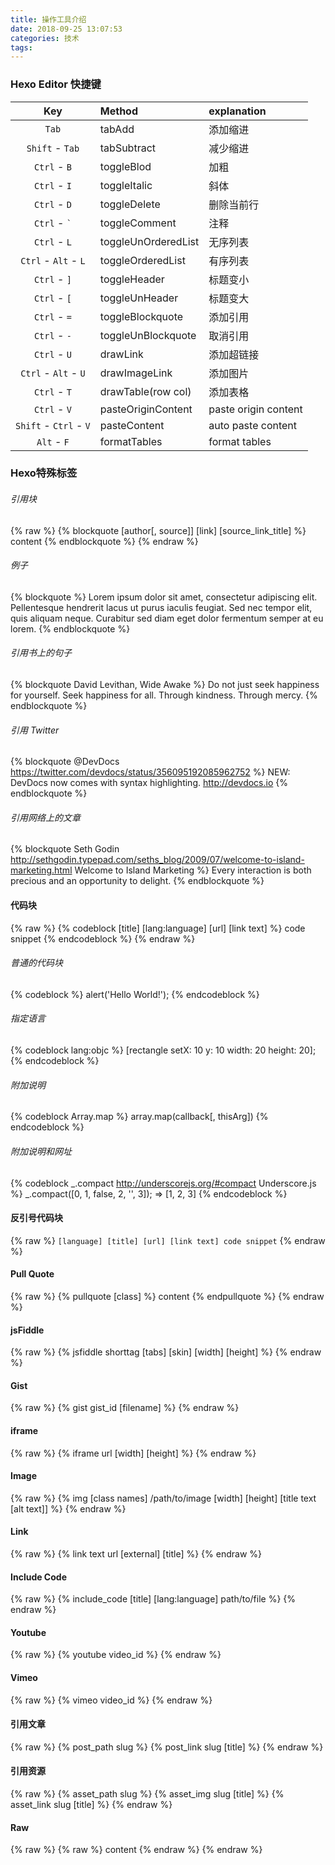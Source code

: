 ```yaml
---
title: 操作工具介绍
date: 2018-09-25 13:07:53
categories: 技术
tags:
---
```

### Hexo Editor 快捷键
| Key                      | Method              | explanation          |
| :----------------------: | :------------------ | :------------------- |
| `Tab`                    | tabAdd              | 添加缩进             |
| `Shift` - `Tab`          | tabSubtract         | 减少缩进             |
| `Ctrl` - `B`             | toggleBlod          | 加粗                 |
| `Ctrl` - `I`             | toggleItalic        | 斜体                 |
| `Ctrl` - `D`             | toggleDelete        | 删除当前行           |
| `Ctrl` - <code>\`</code> | toggleComment       | 注释                 |
| `Ctrl` - `L`             | toggleUnOrderedList | 无序列表             |
| `Ctrl` - `Alt` - `L`     | toggleOrderedList   | 有序列表             |
| `Ctrl` - `]`             | toggleHeader        | 标题变小             |
| `Ctrl` - `[`             | toggleUnHeader      | 标题变大             |
| `Ctrl` - `=`             | toggleBlockquote    | 添加引用             |
| `Ctrl` - ` - `           | toggleUnBlockquote  | 取消引用             |
| `Ctrl` - `U`             | drawLink            | 添加超链接           |
| `Ctrl` - `Alt` - `U`     | drawImageLink       | 添加图片             |
| `Ctrl` - `T`             | drawTable(row col)  | 添加表格             |
| `Ctrl` - `V`             | pasteOriginContent  | paste origin content |
| `Shift` - `Ctrl` - `V`   | pasteContent        | auto paste content   |
| `Alt` - `F`              | formatTables        | format tables        |
<!-- more -->
### Hexo特殊标签
###### 引用块
{% raw %}
{% blockquote [author[, source]] [link] [source_link_title] %}
content
{% endblockquote %}
{% endraw %}  
###### 例子
{% blockquote %}
Lorem ipsum dolor sit amet, consectetur adipiscing elit. Pellentesque hendrerit lacus ut purus iaculis feugiat. Sed nec tempor elit, quis aliquam neque. Curabitur sed diam eget dolor fermentum semper at eu lorem.
{% endblockquote %}
###### 引用书上的句子
{% blockquote David Levithan, Wide Awake %}
Do not just seek happiness for yourself. Seek happiness for all. Through kindness. Through mercy.
{% endblockquote %}
###### 引用 Twitter
{% blockquote @DevDocs https://twitter.com/devdocs/status/356095192085962752 %}
NEW: DevDocs now comes with syntax highlighting. http://devdocs.io
{% endblockquote %}
###### 引用网络上的文章
{% blockquote Seth Godin http://sethgodin.typepad.com/seths_blog/2009/07/welcome-to-island-marketing.html Welcome to Island Marketing %}
Every interaction is both precious and an opportunity to delight.
{% endblockquote %}
#### 代码块
{% raw %}
{% codeblock [title] [lang:language] [url] [link text] %}
code snippet
{% endcodeblock %}
{% endraw %} 
###### 普通的代码块
{% codeblock %}
alert('Hello World!');
{% endcodeblock %}
###### 指定语言
{% codeblock lang:objc %}
[rectangle setX: 10 y: 10 width: 20 height: 20];
{% endcodeblock %}
###### 附加说明
{% codeblock Array.map %}
array.map(callback[, thisArg])
{% endcodeblock %}
###### 附加说明和网址
{% codeblock _.compact http://underscorejs.org/#compact Underscore.js %}
_.compact([0, 1, false, 2, '', 3]);
=> [1, 2, 3]
{% endcodeblock %}
#### 反引号代码块
{% raw %}
``` [language] [title] [url] [link text] code snippet ```
{% endraw %}  
#### Pull Quote
{% raw %}
{% pullquote [class] %}
content
{% endpullquote %}
{% endraw %} 
#### jsFiddle
{% raw %}
{% jsfiddle shorttag [tabs] [skin] [width] [height] %}
{% endraw %} 
#### Gist
{% raw %}
{% gist gist_id [filename] %}
{% endraw %} 
#### iframe
{% raw %}
{% iframe url [width] [height] %}
{% endraw %}
#### Image
{% raw %}
{% img [class names] /path/to/image [width] [height] [title text [alt text]] %}
{% endraw %}
#### Link
{% raw %}
{% link text url [external] [title] %}
{% endraw %}
#### Include Code
{% raw %}
{% include_code [title] [lang:language] path/to/file %}
{% endraw %}
#### Youtube
{% raw %}
{% youtube video_id %}
{% endraw %}
#### Vimeo
{% raw %}
{% vimeo video_id %}
{% endraw %}
#### 引用文章
{% raw %}
{% post_path slug %}
{% post_link slug [title] %}
{% endraw %}
#### 引用资源
{% raw %}
{% asset_path slug %}
{% asset_img slug [title] %}
{% asset_link slug [title] %}
{% endraw %}
#### Raw
{% raw %}
{% raw %}
content
{% endraw %}
{% endraw %}
